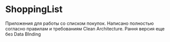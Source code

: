 # ShoppingList
Приложения для работы со списком покупок. 
Написано полностью согласно правилам и требованиям Clean Architecture.
Рання версия еще без Data BInding
